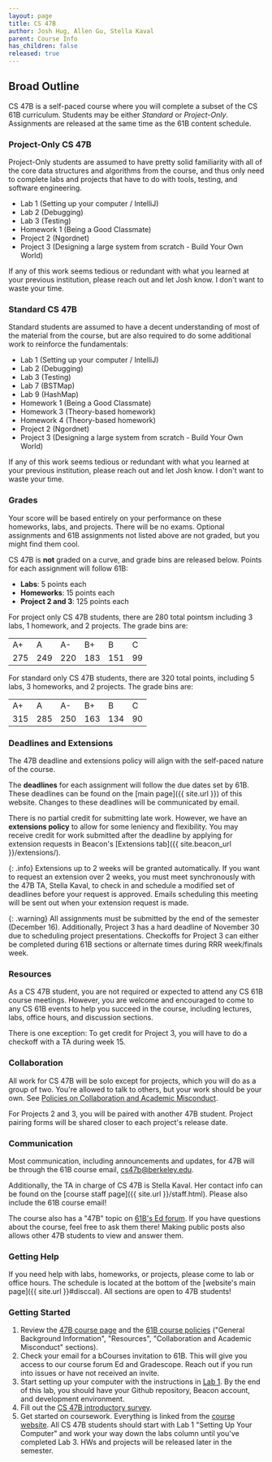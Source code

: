 ```yaml
---
layout: page
title: CS 47B
author: Josh Hug, Allen Gu, Stella Kaval
parent: Course Info
has_children: false
released: true
---
```


## Broad Outline

CS 47B is a self-paced course where you will complete a subset of the CS 61B
curriculum. Students may be either _Standard_ or _Project-Only_. Assignments are released at the same time as the 61B content schedule.

### Project-Only CS 47B

Project-Only students are assumed to have pretty solid familiarity with all
of the core data structures and algorithms from the course, and thus only need
to complete labs and projects that have to do with tools, testing, and software
engineering.

- Lab 1 (Setting up your computer / IntelliJ)
- Lab 2 (Debugging)
- Lab 3 (Testing)
- Homework 1 (Being a Good Classmate)
- Project 2 (Ngordnet)
- Project 3 (Designing a large system from scratch - Build Your Own World)

If any of this work seems tedious or redundant with what you learned at your previous institution, please reach out and let Josh know. I don't want to waste your time.

### Standard CS 47B

Standard students are assumed to have a decent understanding of most of the material from the course, but are also required to do some additional work to reinforce the fundamentals:

- Lab 1 (Setting up your computer / IntelliJ)
- Lab 2 (Debugging)
- Lab 3 (Testing)
- Lab 7 (BSTMap)
- Lab 9 (HashMap)
- Homework 1 (Being a Good Classmate)
- Homework 3 (Theory-based homework)
- Homework 4 (Theory-based homework)
- Project 2 (Ngordnet)
- Project 3 (Designing a large system from scratch - Build Your Own World)

If any of this work seems tedious or redundant with what you learned at your previous institution, please reach out and let Josh know. I don't want to waste your time.

### Grades

Your score will be based entirely on your performance on these homeworks, labs, and projects. There will be no exams. Optional assignments and 61B assignments not listed above are not graded, but you might find them cool.

CS 47B is **not** graded on a curve, and grade bins are released below. Points for each assignment will follow 61B:

- **Labs**: 5 points each
- **Homeworks**: 15 points each
- **Project 2 and 3**: 125 points each

For project only CS 47B students, there are 280 total pointsm including 3 labs, 1 homework, and 2 projects. The grade bins are:

<table id="letter-grades">
	<tr>
        <td>A+</td>
        <td>A</td>
        <td>A-</td>
        <td>B+</td>
        <td>B</td>
        <td>C</td>
	</tr>
	<tr>
        <td>275</td>
        <td>249</td>
        <td>220</td>
        <td>183</td>
        <td>151</td>
        <td>99</td>
	</tr>
</table>

For standard only CS 47B students, there are 320 total points, including 5 labs, 3 homeworks, and 2 projects. The grade bins are:

<table id="letter-grades">
	<tr>
        <td>A+</td>
        <td>A</td>
        <td>A-</td>
        <td>B+</td>
        <td>B</td>
        <td>C</td>
	</tr>
	<tr>
        <td>315</td>
        <td>285</td>
        <td>250</td>
        <td>163</td>
        <td>134</td>
        <td>90</td>
	</tr>
</table>

### Deadlines and Extensions

The 47B deadline and extensions policy will align with the self-paced nature of the course.

The **deadlines** for each assignment will follow the due dates set by 61B. These deadlines can be found on the [main page]({{ site.url }}) of this website. Changes to these deadlines will be communicated by email.

There is no partial credit for submitting late work. However, we have an **extensions policy** to allow for some leniency and flexibility. You may receive credit for work submitted after the deadline by applying for extension requests in Beacon's [Extensions tab]({{ site.beacon_url }}/extensions/).

{: .info}
Extensions up to 2 weeks will be granted automatically. If you want to request an extension over 2 weeks, you must meet synchronously with the 47B TA, Stella Kaval, to check in and schedule a modified set of deadlines before your request is approved. Emails scheduling this meeting will be sent out when your extension request is made.

{: .warning}
All assignments must be submitted by the end of the semester (December 16). Additionally, Project 3 has a hard deadline of November 30 due to scheduling project presentations. Checkoffs for Project 3 can either be completed during 61B sections or alternate times during RRR week/finals week.

### Resources

As a CS 47B student, you are not required or expected to attend any CS 61B course meetings. However, you are welcome and encouraged to come to any CS 61B events to help you succeed in the course, including lectures, labs, office hours, and discussion sections.

There is one exception: To get credit for Project 3, you will have to do a checkoff with a TA during week 15.

### Collaboration

All work for CS 47B will be solo except for projects, which you will do as a group of two. You're allowed to talk to others, but your work should be your own. See [Policies on Collaboration and Academic Misconduct](../index.md#collaboration-and-academic-misconduct).

For Projects 2 and 3, you will be paired with another 47B student. Project pairing forms will be shared closer to each project's release date.

### Communication

Most communication, including announcements and updates, for 47B will be through the 61B course email, [cs47b@berkeley.edu](mailto:cs47b@berkeley.edu).

Additionally, the TA in charge of CS 47B is Stella Kaval. Her contact info can be found on the [course staff page]({{ site.url }}/staff.html). Please also include the 61B course email!

The course also has a "47B" topic on [61B's Ed forum](https://edstem.org/us/courses/42700/discussion/). If you have questions about the course, feel free to ask them there! Making public posts also allows other 47B students to view and answer them.

### Getting Help

If you need help with labs, homeworks, or projects, please come to lab or office hours. The schedule is located at the bottom of the [website's main page]({{ site.url }}#disccal). All sections are open to 47B students!

### Getting Started

1. Review the [47B course page](index.md) and the [61B course policies](../index.md) ("General Background Information", "Resources", "Collaboration and Academic Misconduct" sections).
2. Check your email for a bCourses invitation to 61B. This will give you access to our course forum Ed and Gradescope. Reach out if you run into issues or have not received an invite.
3. Start setting up your computer with the instructions in [Lab 1](../../labs/lab01/index.md). By the end of this lab, you should have your Github repository, Beacon account, and development environment.
4. Fill out the [CS 47B introductory survey](https://forms.gle/htrZawELw8f26DD8A).
5. Get started on coursework. Everything is linked from the [course website](../../). All CS 47B students should start with Lab 1 "Setting Up Your Computer" and work your way down the labs column until you've completed Lab 3. HWs and projects will be released later in the semester.
